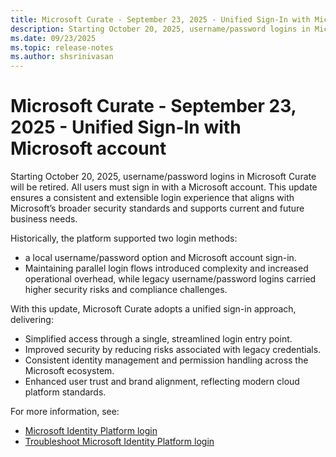 ```yaml
---
title: Microsoft Curate - September 23, 2025 - Unified Sign-In with Microsoft account 
description: Starting October 20, 2025, username/password logins in Microsoft Curate will be retired.
ms.date: 09/23/2025
ms.topic: release-notes
ms.author: shsrinivasan
---
```



# Microsoft Curate - September 23, 2025 - Unified Sign-In with Microsoft account 

Starting October 20, 2025, username/password logins in Microsoft Curate will be retired. All users must sign in with a Microsoft account. This update ensures a consistent and extensible login experience that aligns with Microsoft’s broader security standards and supports current and future business needs. 

Historically, the platform supported two login methods: 
- a local username/password option and Microsoft account sign-in. 
- Maintaining parallel login flows introduced complexity and increased operational overhead, while legacy username/password logins carried higher security risks and compliance challenges. 

With this update, Microsoft Curate adopts a unified sign-in approach, delivering: 

- Simplified access through a single, streamlined login entry point. 
- Improved security by reducing risks associated with legacy credentials. 
- Consistent identity management and permission handling across the Microsoft ecosystem. 
- Enhanced user trust and brand alignment, reflecting modern cloud platform standards. 


For more information, see: 
- [Microsoft Identity Platform login ](microsoft-identity-platform-login.md)
- [Troubleshoot Microsoft Identity Platform login](microsoft-identity-platform-login-troubleshooting.md)
 
